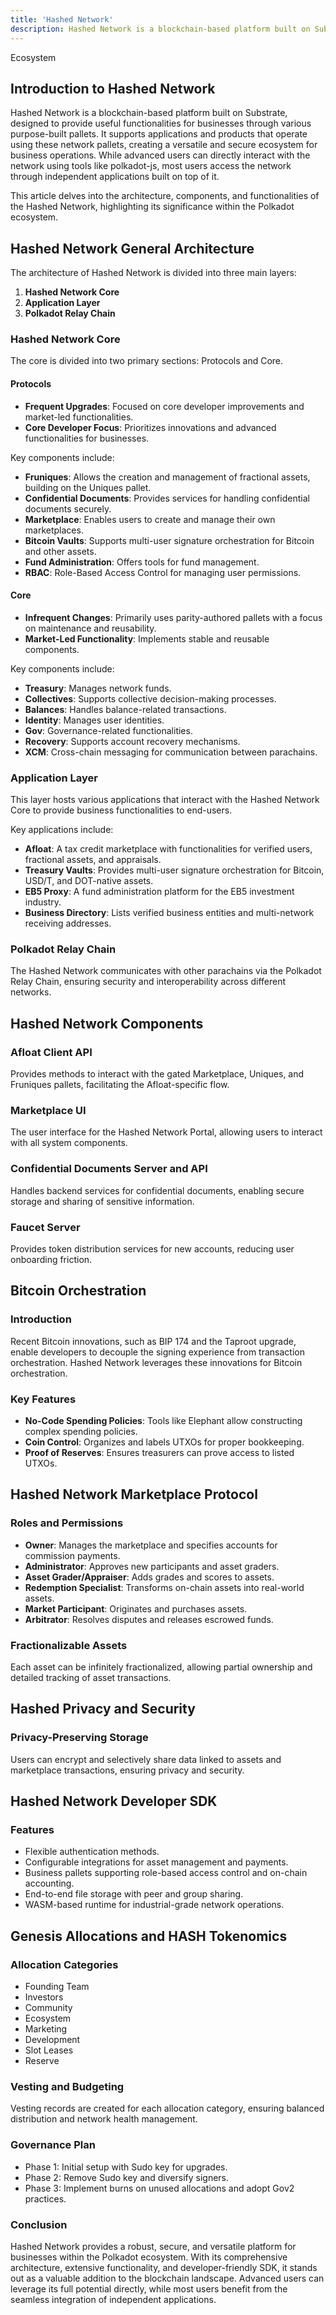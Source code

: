 ```yaml
---
title: 'Hashed Network'
description: Hashed Network is a blockchain-based platform built on Substrate, designed to provide useful functionalities for businesses through various purpose-built pallets.
---
```

Ecosystem  


Introduction to Hashed Network
------------------------------

Hashed Network is a blockchain-based platform built on Substrate, designed to provide useful functionalities for businesses through various purpose-built pallets. It supports applications and products that operate using these network pallets, creating a versatile and secure ecosystem for business operations. While advanced users can directly interact with the network using tools like polkadot-js, most users access the network through independent applications built on top of it.

This article delves into the architecture, components, and functionalities of the Hashed Network, highlighting its significance within the Polkadot ecosystem.

Hashed Network General Architecture
-----------------------------------

The architecture of Hashed Network is divided into three main layers:

1. **Hashed Network Core**
2. **Application Layer**
3. **Polkadot Relay Chain**

### Hashed Network Core

The core is divided into two primary sections: Protocols and Core.

#### Protocols

- **Frequent Upgrades**: Focused on core developer improvements and market-led functionalities.
- **Core Developer Focus**: Prioritizes innovations and advanced functionalities for businesses.

Key components include:

- **Fruniques**: Allows the creation and management of fractional assets, building on the Uniques pallet.
- **Confidential Documents**: Provides services for handling confidential documents securely.
- **Marketplace**: Enables users to create and manage their own marketplaces.
- **Bitcoin Vaults**: Supports multi-user signature orchestration for Bitcoin and other assets.
- **Fund Administration**: Offers tools for fund management.
- **RBAC**: Role-Based Access Control for managing user permissions.

#### Core

- **Infrequent Changes**: Primarily uses parity-authored pallets with a focus on maintenance and reusability.
- **Market-Led Functionality**: Implements stable and reusable components.

Key components include:

- **Treasury**: Manages network funds.
- **Collectives**: Supports collective decision-making processes.
- **Balances**: Handles balance-related transactions.
- **Identity**: Manages user identities.
- **Gov**: Governance-related functionalities.
- **Recovery**: Supports account recovery mechanisms.
- **XCM**: Cross-chain messaging for communication between parachains.

### Application Layer

This layer hosts various applications that interact with the Hashed Network Core to provide business functionalities to end-users.

Key applications include:

- **Afloat**: A tax credit marketplace with functionalities for verified users, fractional assets, and appraisals.
- **Treasury Vaults**: Provides multi-user signature orchestration for Bitcoin, USD/T, and DOT-native assets.
- **EB5 Proxy**: A fund administration platform for the EB5 investment industry.
- **Business Directory**: Lists verified business entities and multi-network receiving addresses.

### Polkadot Relay Chain

The Hashed Network communicates with other parachains via the Polkadot Relay Chain, ensuring security and interoperability across different networks.

Hashed Network Components
-------------------------

### Afloat Client API

Provides methods to interact with the gated Marketplace, Uniques, and Fruniques pallets, facilitating the Afloat-specific flow.

### Marketplace UI

The user interface for the Hashed Network Portal, allowing users to interact with all system components.

### Confidential Documents Server and API

Handles backend services for confidential documents, enabling secure storage and sharing of sensitive information.

### Faucet Server

Provides token distribution services for new accounts, reducing user onboarding friction.

Bitcoin Orchestration
---------------------

### Introduction

Recent Bitcoin innovations, such as BIP 174 and the Taproot upgrade, enable developers to decouple the signing experience from transaction orchestration. Hashed Network leverages these innovations for Bitcoin orchestration.

### Key Features

- **No-Code Spending Policies**: Tools like Elephant allow constructing complex spending policies.
- **Coin Control**: Organizes and labels UTXOs for proper bookkeeping.
- **Proof of Reserves**: Ensures treasurers can prove access to listed UTXOs.

Hashed Network Marketplace Protocol
-----------------------------------

### Roles and Permissions

- **Owner**: Manages the marketplace and specifies accounts for commission payments.
- **Administrator**: Approves new participants and asset graders.
- **Asset Grader/Appraiser**: Adds grades and scores to assets.
- **Redemption Specialist**: Transforms on-chain assets into real-world assets.
- **Market Participant**: Originates and purchases assets.
- **Arbitrator**: Resolves disputes and releases escrowed funds.

### Fractionalizable Assets

Each asset can be infinitely fractionalized, allowing partial ownership and detailed tracking of asset transactions.

Hashed Privacy and Security
---------------------------

### Privacy-Preserving Storage

Users can encrypt and selectively share data linked to assets and marketplace transactions, ensuring privacy and security.

Hashed Network Developer SDK
----------------------------

### Features

- Flexible authentication methods.
- Configurable integrations for asset management and payments.
- Business pallets supporting role-based access control and on-chain accounting.
- End-to-end file storage with peer and group sharing.
- WASM-based runtime for industrial-grade network operations.

Genesis Allocations and HASH Tokenomics
---------------------------------------

### Allocation Categories

- Founding Team
- Investors
- Community
- Ecosystem
- Marketing
- Development
- Slot Leases
- Reserve

### Vesting and Budgeting

Vesting records are created for each allocation category, ensuring balanced distribution and network health management.

### Governance Plan

- Phase 1: Initial setup with Sudo key for upgrades.
- Phase 2: Remove Sudo key and diversify signers.
- Phase 3: Implement burns on unused allocations and adopt Gov2 practices.

### Conclusion

Hashed Network provides a robust, secure, and versatile platform for businesses within the Polkadot ecosystem. With its comprehensive architecture, extensive functionality, and developer-friendly SDK, it stands out as a valuable addition to the blockchain landscape. Advanced users can leverage its full potential directly, while most users benefit from the seamless integration of independent applications.
